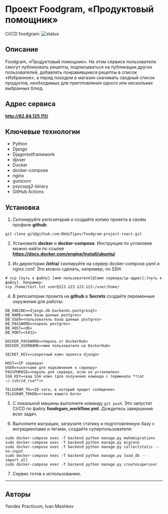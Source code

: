 # Проект Foodgram, «Продуктовый помощник»

CI/CD foodgram: ![status](https://github.com/ObdulTipov/foodgram-project-react/actions/workflows/foodgram_workflow.yml/badge.svg)

## Описание

Foodgram, «Продуктовый помощник». На этом сервисе пользователи смогут публиковать рецепты, подписываться на публикации других пользователей, добавлять понравившиеся рецепты в список «Избранное», а перед походом в магазин скачивать сводный список продуктов, необходимых для приготовления одного или нескольких выбранных блюд.

## Адрес сервиса

**http://62.84.125.111/**

## Ключевые технологии

* Python
* Django
* Djagorestframework
* djoser
* Docker
* docker-compose
* nginx
* gunicorn
* psycopg2-binary
* GitHub Actions

## Установка

1. Cклонируйте репозитарий и создайте копию проекта в своём профиле **github**:

`git clone git@github.com:ObduTipov/foodgram-project-react.git`

2. Установите **docker** и **docker-compose**.
Инструкция по установке можно найти по ссылке **https://docs.docker.com/engine/install/ubuntu/**

3. Из директории **/infra/** скопируйте на сервер docker-compose.yaml и nginx.conf. Это можно сделать, например, по SSH:

```
# scp [путь к файлу] [имя пользователя]@[имя сервера/ip-адрес]:[путь к файлу]. Например:
scp /home/test.txt user@123.123.123.123:/user/home/
```

4. В репозитории проекта на **github** в **Secrets** создайте переменные окружения для работы:

```
DB_ENGINE=<django.db.backends.postgresql>
DB_NAME=<имя базы данных postgres>
DB_USER=<пользователь базы данных postgres>
DB_PASSWORD=<пароль postgres>
DB_HOST=<db>
DB_PORT=<5432>

DOCKER_PASSWORD=<пароль от DockerHub>
DOCKER_USERNAME=<имя пользователя на DockerHub>

SECRET_KEY=<секретный ключ проекта django>

HOST=<IP сервера>
USER=<username для подключения к серверу>
PASSPHRASE=<пароль для сервера, если он установлен>
SSH_KEY=<ваш SSH ключ (для получения команда c терминала **cat ~/.ssh/id_rsa**)>

TELEGRAM_TO=<ID чата, в который придет сообщение>
TELEGRAM_TOKEN=<токен вашего бота>
```

5. С локальной машины выполните команду `git push`. Это запустит CI/CD по файлу **foodrgam_workflow.yml**.
Дождитесь завершения всех задач.

6. Выполните миграции, загрузите статику и подготовленную базу с ингредиентами и тегами, создайте суперпользователя:

```
sudo docker-compose exec -T backend python manage.py makemigrations
sudo docker-compose exec -T backend python manage.py migrate
sudo docker-compose exec -T backend python manage.py collectstatic --no-input
sudo docker-compose exec -T backend python manage.py load_db --import_all
sudo docker-compose exec -T backend python manage.py createsuperuser
```

7. Сервис готов к использованию.
_____________________________________________________

## Авторы

Yandex Practicum, Ivan Meshkov

